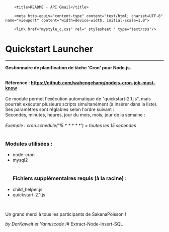 <!DOCTYPE html>
<html>

<head>

		<title>README - API Gmail</title>

		<meta http-equiv="content-type" content="text/html; charset=UTF-8" name="viewport" content="width=device-width, initial-scale=1.0">

		<link href="mystyle_c.css" rel=" stylesheet " type="text/css"/>	

</head>		
		
<body> 
<charset utf-8>
<h1>Quickstart Launcher</h1>

<hr>
<strong>Gestionnaire de planification de tâche 'Cron' pour Node.js.</br></br>

Référence : <a href="https://github.com/wahengchang/nodejs-cron-job-must-know">https://github.com/wahengchang/nodejs-cron-job-must-know</a>
<br /></br></strong>
Ce module permet l'exécution automatique de "quickstart-2.1.js", mais pourrait exécuter plusieurs scripts simultanément (à insérer dans la liste).</br>
Ses paramètres sont réglables selon l'ordre suivant :</br>
Secondes, minutes, heures, jour du mois, mois, jour de la semaine :</br></br> 
<i>Exemple : cron.schedule('15 * * * * *') = toutes les 15 secondes</i>
<br><br>

<h3>Modules utilisées :</h3>

<ul>
<li>node-cron</li>
<li>mysql2</li>
<br>
<h3>Fichiers supplémentaires requis (à la racine) :</h3>

<li>child_helper.js</li>
<li>quickstart-2.1.js</li>
</ul>

</br>

Un grand merci à tous les participants de SakanaPoisson !

<i>by DarKaweit et Yanniscode !</i># Extract-Node-Insert-SQL
</body>
